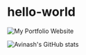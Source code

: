 # hello-world
![My Portfolio Website](https://ithurtsme2hurtu.github.io/MyPortfolio-React.js/)
<!-- [![Top Langs](https://github-readme-stats.vercel.app/api/top-langs/?username=itHurtsMe2HurtU&layout=compact)](https://github.com/itHurtsMe2HurtU/github-readme-stats) -->
![Avinash's GitHub stats](https://github-readme-stats.vercel.app/api?username=itHurtsMe2HurtU&show_icons=true&theme=radical)
